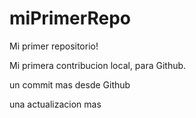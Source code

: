 # miPrimerRepo

Mi primer repositorio!

Mi primera contribucion local, para Github.

un commit mas desde Github

una actualizacion mas
